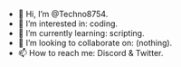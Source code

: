 - 👋 Hi, I’m @Techno8754.
- 👀 I’m interested in: coding.
- 🌱 I’m currently learning: scripting.
- 💞️ I’m looking to collaborate on: (nothing).
- 📫 How to reach me: Discord & Twitter.

<!---
Techno8754/Techno8754 is a ✨ special ✨ repository because its `README.md` (this file) appears on your GitHub profile.
You can click the Preview link to take a look at your changes.
--->
